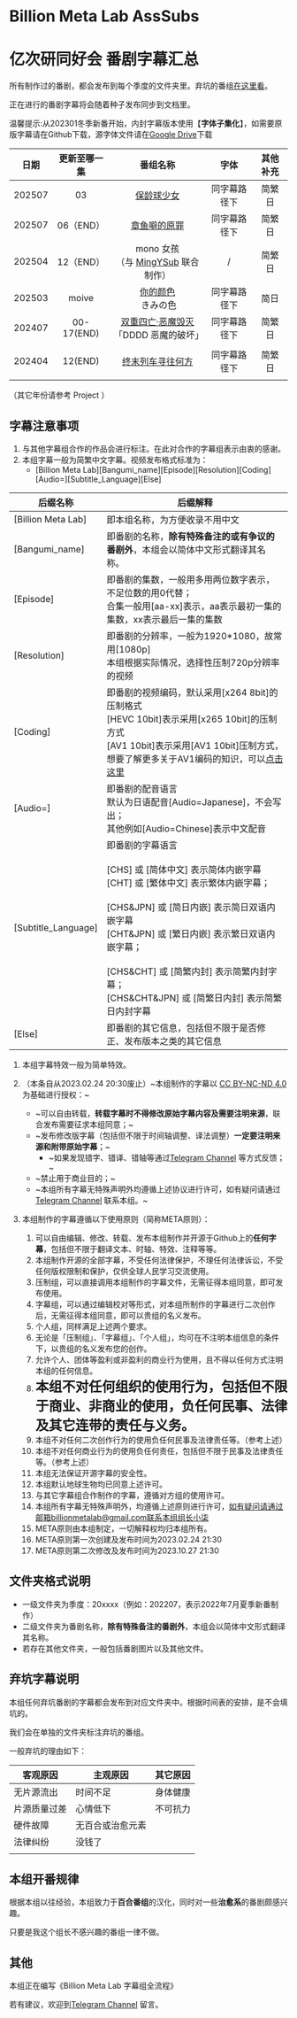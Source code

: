 # Billion Meta Lab AssSubs

# 亿次研同好会 番剧字幕汇总

所有制作过的番剧，都会发布到每个季度的文件夹里。弃坑的番组[在这里看](https://github.com/microseventh/BillionMetaLab_AssSubs/tree/main/Abandon_bangumi)。

正在进行的番剧字幕将会随着种子发布同步到文档里。

温馨提示:从202301冬季新番开始，内封字幕版本使用【**字体子集化**】，如需要原版字幕请在Github下载，源字体文件请在[Google Drive](https://drive.google.com/drive/folders/1iypa6zAL0BJhom4-htpNNXLzyMMuB_xx?usp=sharing)下载


|  日期  | 更新至哪一集 |                                               番组名称                                               |     字体     | 其他补充 |
| :----: | :----------: | :---------------------------------------------------------------------------------------------------: | :----------: | :------: |
| 202507 |      03      |                                [保龄球少女](./202507/Turkey!/)   | 同字幕路径下 |  简繁日  |
| 202507 |      06（END）      |                                [章鱼噼的原罪](./202507/章鱼噼的原罪/)                                | 同字幕路径下 |  简繁日  |
| 202504 |      12（END）      | mono 女孩</br>（与 [MingYSub](https://github.com/MingYSub/SubsArchive/releases/tag/202504) 联合制作） |      /      |  简繁日  |
| 202503 |    moive    |                         [你的颜色](./202501/Kimi%20no%20iro/) </br> きみの色                         | 同字幕路径下 |   简日   |
| 202407 |  00-17(END)  |              [双重四亡·恶魔毁灭](./202407/双重四亡·恶魔毁灭/)</br>「DDDD 恶魔的破坏」              | 同字幕路径下 |  简繁日  |
|        |              |                                                                                                      |              |          |
| 202404 |   12(END)   |                            [终末列车寻往何方](./202404/终末列车寻往何方/)                            | 同字幕路径下 |  简繁日  |
|        |              |                                                                                                      |              |          |

（其它年份请参考 Project ）

## 字幕注意事项

1. 与其他字幕组合作的作品会进行标注。在此对合作的字幕组表示由衷的感谢。
2. 本组字幕一般为简繁中文字幕。视频发布格式标准为：
   - [Billion Meta Lab][Bangumi_name][Episode][Resolution][Coding][Audio=][Subtitle_Language][Else]


| 后缀名称            | 后缀解释                                                                                                                                                                                                                                                                                                                                                                 |
| ------------------- | ------------------------------------------------------------------------------------------------------------------------------------------------------------------------------------------------------------------------------------------------------------------------------------------------------------------------------------------------------------------------ |
| [Billion Meta Lab]  | 即本组名称，为方便收录不用中文                                                                                                                                                                                                                                                                                                                                           |
| [Bangumi_name]      | 即番剧的名称，**除有特殊备注的或有争议的番剧外**，本组会以简体中文形式翻译其名称。                                                                                                                                                                                                                                                                                       |
| [Episode]           | 即番剧的集数，一般用多用两位数字表示，不足位数的用0代替；<br>合集一般用[aa-xx]表示，aa表示最初一集的集数，xx表示最后一集的集数                                                                                                                                                                                                                                           |
| [Resolution]        | 即番剧的分辨率，一般为1920*1080，故常用[1080p]<br>本组根据实际情况，选择性压制720p分辨率的视频                                                                                                                                                                                                                                                                           |
| [Coding]            | 即番剧的视频编码，默认采用[x264 8bit]的压制格式<br/>[HEVC 10bit]表示采用[x265 10bit]的压制方式<br/>[AV1 10bit]表示采用[AV1 10bit]压制方式，<br>想要了解更多关于AV1编码的知识，可以[点击这里](https://github.com/microseventh/BML_Full_Process#%E7%AC%AC%E5%85%AD%E9%83%A8%E5%88%86%E5%8E%8B%E5%88%B6)                                                                    |
| [Audio=]            | 即番剧的配音语言<br>默认为日语配音[Audio=Japanese]，不会写出；<br>其他例如[Audio=Chinese]表示中文配音                                                                                                                                                                                                                                                                    |
| [Subtitle_Language] | 即番剧的字幕语言<br><br>[CHS]    或    [简体中文]    表示简体内嵌字幕<br>[CHT]    或    [繁体中文]    表示繁体内嵌字幕；<br><br>[CHS&JPN]    或    [简日内嵌]    表示简日双语内嵌字幕<br>[CHT&JPN]    或    [繁日内嵌]    表示繁日双语内嵌字幕；<br><br>[CHS&CHT]    或    [简繁内封]    表示简繁内封字幕；<br>[CHS&CHT&JPN]    或    [简繁日内封]    表示简繁日内封字幕 |
| [Else]              | 即番剧的其它信息，包括但不限于是否修正、发布版本之类的其它信息                                                                                                                                                                                                                                                                                                           |

1. 本组字幕特效一般为简单特效。
2. （本条自从2023.02.24 20:30废止）~本组制作的字幕以 [CC BY-NC-ND 4.0](https://creativecommons.org/licenses/by-nc-nd/4.0/) 为基础进行授权：~

   - ~可以自由转载，**转载字幕时不得修改原始字幕内容及需要注明来源**，联合发布需要征求本组同意；~
   - ~发布修改版字幕（包括但不限于时间轴调整、译法调整）**一定要注明来源和附带原始字幕**；~
     - ~如果发现错字、错译、错轴等通过[Telegram Channel](https://t.me/Billion_Meta_Lab) 等方式反馈；~
   - ~禁止用于商业目的；~
   - ~本组所有字幕无特殊声明外均遵循上述协议进行许可，如有疑问请通过[Telegram Channel](https://t.me/Billion_Meta_Lab) 联系本组。~
3. 本组制作的字幕遵循以下使用原则（简称META原则）：

   1. 可以自由编辑、修改、转载、发布本组制作并开源于Github上的**任何字幕**，包括但不限于翻译文本、时轴、特效、注释等等。
   2. 本组制作开源的全部字幕，不受任何法律保护，不理任何法律诉讼，不受任何版权限制和保护，仅供全球人民学习交流使用。
   3. 压制组，可以直接调用本组制作的字幕文件，无需征得本组同意，即可发布使用。
   4. 字幕组，可以通过编辑校对等形式，对本组所制作的字幕进行二次创作后，无需征得本组同意，即可以贵组的名义发布。
   5. 个人组，同样满足上述两个要求。
   6. 无论是「压制组」、「字幕组」、「个人组」，均可在不注明本组信息的条件下，以贵组的名义发布您的创作。
   7. 允许个人、团体等盈利或非盈利的商业行为使用，且不得以任何方式注明本组的任何信息。
   8. <font size=5>**本组不对任何组织的使用行为，包括但不限于商业、非商业的使用，负任何民事、法律及其它连带的责任与义务。**</font>
   9. 本组不对任何二次创作行为的使用负任何民事及法律责任等。（参考上述）
   10. 本组不对任何商业行为的使用负任何责任，包括但不限于民事及法律责任等。（参考上述）
   11. 本组无法保证开源字幕的安全性。
   12. 本组默认地球生物均已同意上述许可。
   13. 与其它字幕组合作制作的字幕，遵循对方组的使用许可。
   14. 本组所有字幕无特殊声明外，均遵循上述原则进行许可，如有疑问请通过邮箱billionmetalab@gmail.com联系本组组长小柒
   15. META原则由本组制定，一切解释权均归本组所有。
   16. META原则第一次创建及发布时间为2023.02.24 21:30
   17. META原则第二次修改及发布时间为2023.10.27 21:30

## 文件夹格式说明

- 一级文件夹为季度：20xxxx（例如：202207，表示2022年7月夏季新番制作）
- 二级文件夹为番剧名称，**除有特殊备注的番剧外**，本组会以简体中文形式翻译其名称。
- 若存在其他文件夹，一般包括番剧图片以及其他文件。

## 弃坑字幕说明

本组任何弃坑番剧的字幕都会发布到对应文件夹中。根据时间表的安排，是不会填坑的。

我们会在单独的文件夹标注弃坑的番组。

一般弃坑的理由如下：


| 客观原因     | 主观原因         | 其它原因 |
| ------------ | ---------------- | -------- |
| 无片源流出   | 时间不足         | 身体健康 |
| 片源质量过差 | 心情低下         | 不可抗力 |
| 硬件故障     | 无百合或治愈元素 |          |
| 法律纠纷     | 没钱了           |          |
|              |                  |          |

## 本组开番规律

根据本组以往经验，本组致力于**百合番组**的汉化，同时对一些**治愈系**的番剧颇感兴趣。

只要是我这个组长不感兴趣的番组一律不做。

## 其他

本组正在编写《Billion Meta Lab 字幕组全流程》

若有建议，欢迎到[Telegram Channel](https://t.me/Billion_Meta_Lab) 留言。
